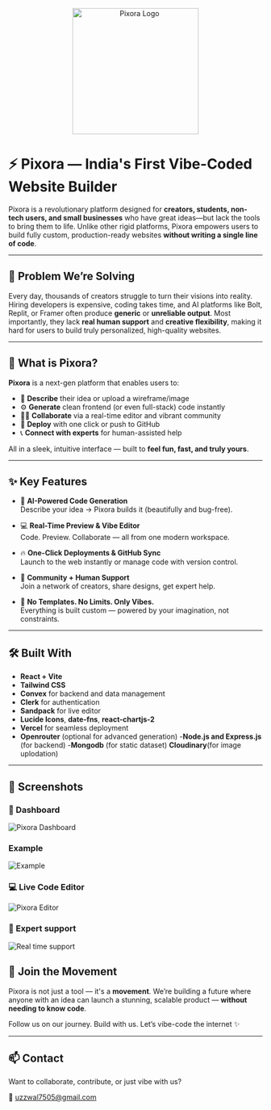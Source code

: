 <p align="center">
  <img src="https://res.cloudinary.com/dvmqxb8kd/image/upload/v1750647392/6a803f79-375d-4854-8bd3-7909990986e2_nqjcaw.jpg" alt="Pixora Logo" width="250"/>
</p>

# ⚡ Pixora — India's First Vibe-Coded Website Builder

Pixora is a revolutionary platform designed for **creators, students, non-tech users, and small businesses** who have great ideas—but lack the tools to bring them to life. Unlike other rigid platforms, Pixora empowers users to build fully custom, production-ready websites **without writing a single line of code**.

---

## 🧠 Problem We’re Solving

Every day, thousands of creators struggle to turn their visions into reality. Hiring developers is expensive, coding takes time, and AI platforms like Bolt, Replit, or Framer often produce **generic** or **unreliable output**. Most importantly, they lack **real human support** and **creative flexibility**, making it hard for users to build truly personalized, high-quality websites.

---

## 🚀 What is Pixora?

**Pixora** is a next-gen platform that enables users to:
- 📝 **Describe** their idea or upload a wireframe/image
- ⚙️ **Generate** clean frontend (or even full-stack) code instantly
- 👩‍💻 **Collaborate** via a real-time editor and vibrant community
- 🚀 **Deploy** with one click or push to GitHub
- 📞 **Connect with experts** for human-assisted help

All in a sleek, intuitive interface — built to **feel fun, fast, and truly yours**.

---

## ✨ Key Features

- 🧠 **AI-Powered Code Generation**  
  Describe your idea → Pixora builds it (beautifully and bug-free).

- 💻 **Real-Time Preview & Vibe Editor**  
  Code. Preview. Collaborate — all from one modern workspace.

- 🔥 **One-Click Deployments & GitHub Sync**  
  Launch to the web instantly or manage code with version control.

- 🤝 **Community + Human Support**  
  Join a network of creators, share designs, get expert help.

- 🎨 **No Templates. No Limits. Only Vibes.**  
  Everything is built custom — powered by your imagination, not constraints.

---

## 🛠️ Built With

- **React + Vite**  
- **Tailwind CSS**  
- **Convex** for backend and data management  
- **Clerk** for authentication  
- **Sandpack** for live editor  
- **Lucide Icons**, **date-fns**, **react-chartjs-2**  
- **Vercel** for seamless deployment  
- **Openrouter** (optional for advanced generation)
-**Node.js and Express.js** (for backend)
-**Mongodb** (for static dataset)
**Cloudinary**(for image uplodation)
---

## 📸 Screenshots

### 🎯 Dashboard
![Pixora Dashboard](https://res.cloudinary.com/dvmqxb8kd/image/upload/v1750646979/Screenshot_2025-06-22_205018_tof4rd.png)

### Example
![Example](https://res.cloudinary.com/dvmqxb8kd/image/upload/v1750647098/Screenshot_2025-06-20_091015_eaxy9a.png)
### 💻 Live Code Editor
![Pixora Editor](https://res.cloudinary.com/dvmqxb8kd/image/upload/v1750647272/Screenshot_2025-06-22_210634_uo0lgo.png)

### 🚀 Expert support 
![Real time support](https://res.cloudinary.com/dvmqxb8kd/image/upload/v1750647325/Screenshot_2025-06-21_094810_xbvxhk.png)


## 🤍 Join the Movement

Pixora is not just a tool — it's a **movement**. We’re building a future where anyone with an idea can launch a stunning, scalable product — **without needing to know code**.

Follow us on our journey. Build with us. Let’s vibe-code the internet ✨

---

## 📫 Contact

Want to collaborate, contribute, or just vibe with us?

📧 uzzwal7505@gmail.com  


